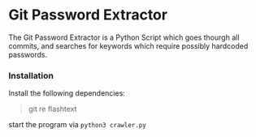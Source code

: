 # Git Password Extractor

The Git Password Extractor is a Python Script which goes thourgh all commits, and searches for keywords which require possibly hardcoded passwords.

### Installation

Install the following dependencies:
> git
re
flashtext

start the program via `python3 crawler.py`
